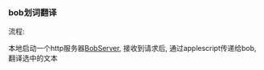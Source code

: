 ### bob划词翻译

流程:

本地启动一个http服务器[BobServer](https://github.com/jqtmviyu/BobServer), 接收到请求后, 通过applescript传递给bob, 翻译选中的文本
